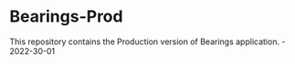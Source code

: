 # Bearings-Prod
This repository contains the Production version of Bearings application.  - 2022-30-01

